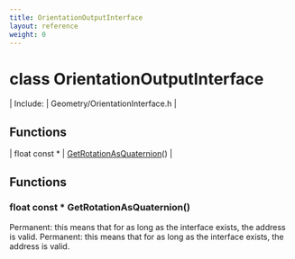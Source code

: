 ```yaml
---
title: OrientationOutputInterface
layout: reference
weight: 0
---
```

class OrientationOutputInterface
===

| Include: | Geometry/OrientationInterface.h |



Functions
---

| float  const * | [GetRotationAsQuaternion](#GetRotationAsQuaternion)() |


Functions
---

### <a name="GetRotationAsQuaternion"/>float  const * GetRotationAsQuaternion()
Permanent: this means that for as long as the interface exists, the address is valid.
Permanent: this means that for as long as the interface exists, the address is valid.
